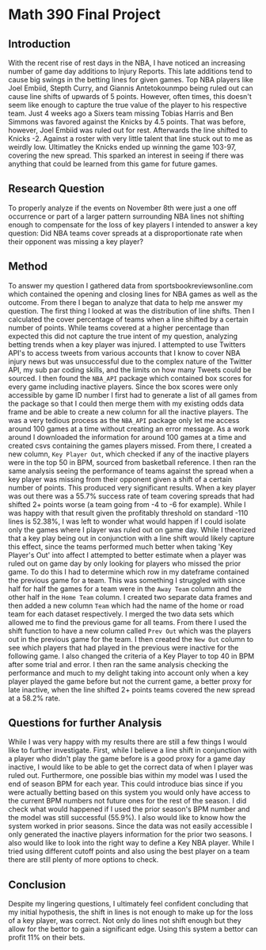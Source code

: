 # Math 390 Final Project

## Introduction
With the recent rise of rest days in the NBA, I have noticed an increasing number of game day additions to Injury Reports. This late additions tend to cause big swings in the betting lines for given games. Top NBA players like Joel Embiid, Stepth Curry, and Giannis Antetokounmpo being ruled out can cause line shifts of upwards of 5 points. However, often times, this doesn't seem like enough to capture the true value of the player to his respective team. Just 4 weeks ago a Sixers team missing Tobias Harris and Ben Simmons was favored against the Knicks by 4.5 points. That was before, however, Joel Embiid was ruled out for rest. Afterwards the line shifted to Knicks -2. Against a roster with very little talent that line stuck out to me as weirdly low. Ultimatley the Knicks ended up winning the game 103-97, covering the new spread. This sparked an interest in seeing if there was anything that could be learned from this game for future games.

## Research Question
To properly analyze if the events on November 8th were just a one off occurrence or part of a larger pattern surrounding NBA lines not shifting enough to compensate for the loss of key players I intended to answer a key question: Did NBA teams cover spreads at a disproportionate rate when their opponent was missing a key player?

## Method
To answer my question I gathered data from sportsbookreviewsonline.com which contained the opening and closing lines for NBA games as well as the outcome. From there I began to analyze that data to help me answer my question. The first thing I looked at was the distribution of line shifts. Then I calculated the cover percentage of teams when a line shifted by a certain number of points. While teams covered at a higher percentage than expected this did not capture the true intent of my question, analyzing betting trends when a key player was injured. I attempted to use Twitters API's to access tweets from various accounts that I know to cover NBA injury news but was unsuccessful due to the complex nature of the Twitter API, my sub par coding skills, and the limits on how many Tweets could be sourced. I then found the `NBA_API` package which contained box scores for every game including inactive players. Since the box scores were only accessible by game ID number I first had to generate a list of all games from the package so that I could then merge them with my existing odds data frame and be able to create a new column for all the inactive players. The was a very tedious process as the `NBA_API` package only let me access around 100 games at a time without creating an error message. As a work around I downloaded the information for around 100 games at a time and created csvs containing the games players missed. From there, I created a new column, `Key Player Out`, which checked if any of the inactive players were in the top 50 in BPM, sourced from basketball reference. I then ran the same analysis seeing the performance of teams against the spread when a key player was missing from their opponent given a shift of a certain number of points. This produced very significant results. When a key player was out there was a 55.7% success rate of team covering spreads that had shifted 2+ points worse (a team going from -4 to -6 for example). While I was happy with that result given the profitably threshold on standard -110 lines is 52.38%, I was left to wonder what would happen if I could isolate only the games where I player was ruled out on game day. While I theorized that a key play being out in conjunction with a line shift would likely capture this effect, since the teams performed much better when taking 'Key Player's Out' into affect I attempted to better estimate when a player was ruled out on game day by only looking for players who missed the prior game. To do this I had to determine which row in my dateframe contained the previous game for a team. This was something I struggled with since half for half the games for a team were in the `Away Team` column and the other half in the `Home Team` column. I created two separate data frames and then added a new column `Team` which had the name of the home or road team for each dataset respectively. I merged the two data sets which allowed me to find the previous game for all teams. From there I used the shift function to have a new column called `Prev Out` which was the players out in the previous game for the team. I then created the `New Out` column to see which players that had played in the previous were inactive for the following game. I also changed the criteria of a Key Player to top 40 in BPM after some trial and error. I then ran the same analysis checking the performance and much to my delight taking into account only when a key player played the game before but not the current game, a better proxy for late inactive, when the line shifted 2+ points teams covered the new spread at a 58.2% rate.

## Questions for further Analysis 
While I was very happy with my results there are still a few things I would like to further investigate. First, while I believe a line shift in conjunction with a player who didn't play the game before is a good proxy for a game day inactive, I would like to be able to get the correct data of when I player was ruled out. Furthermore, one possible bias within my model was I used the end of season BPM for each year. This could introduce bias since if you were actually betting based on this system you would only have access to the current BPM numbers not future ones for the rest of the season. I did check what would happened if I used the prior season's BPM number and the model was still successful (55.9%). I also would like to know how the system worked in prior seasons. Since the data was not easily accessible I only generated the inactive players information for the prior two seasons. I also would like to look into the right way to define a Key NBA player. While I tried using different cutoff points and also using the best player on a team there are still plenty of more options to check.

## Conclusion
Despite my lingering questions, I ultimately feel confident concluding that my initial hypothesis, the shift in lines is not enough to make up for the loss of a key player, was correct. Not only do lines not shift enough but they allow for the bettor to gain a significant edge. Using this system a bettor can profit 11% on their bets.
